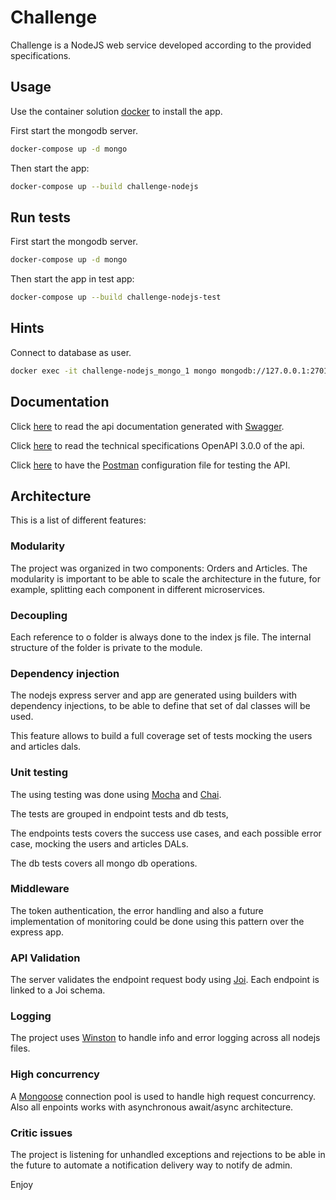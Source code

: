 # Challenge

Challenge is a NodeJS web service developed according to the provided specifications.

## Usage

Use the container solution [docker](https://www.docker.com/get-started) to install the app.

First start the mongodb server.

```bash
docker-compose up -d mongo
```

Then start the app:

```bash
docker-compose up --build challenge-nodejs
```

## Run tests

First start the mongodb server.

```bash
docker-compose up -d mongo
```

Then start the app in test app:

```bash
docker-compose up --build challenge-nodejs-test
```

## Hints

Connect to database as user.

```bash
docker exec -it challenge-nodejs_mongo_1 mongo mongodb://127.0.0.1:27017/challenge -u user -p pass
```

## Documentation

Click [here](https://fabianrodrigo.github.io/challenge-nodejs/) to read the api documentation generated with [Swagger](https://swagger.io/tools/swagger-ui/).

Click [here](https://raw.githubusercontent.com/fabianrodrigo/challenge-nodejs/master/doc.openapi3) to read the technical specifications OpenAPI 3.0.0 of the api.

Click [here](https://raw.githubusercontent.com/fabianrodrigo/challenge-nodejs/master/challenge-nodejs.postman_collection.json) to have the [Postman](https://www.postman.com/) configuration file for testing the API.

## Architecture

This is a list of different features:

### Modularity

The project was organized in two components: Orders and Articles. The modularity is important to be able to scale the architecture in the future, for example, splitting each component in different microservices.

### Decoupling

Each reference to o folder is always done to the index js file. The internal structure of the folder is private to the module.

### Dependency injection

The nodejs express server and app are generated using builders with dependency injections, to be able to define that set of dal classes will be used.

This feature allows to build a full coverage set of tests mocking the users and articles dals.

### Unit testing

The using testing was done using [Mocha](https://www.npmjs.com/package/mocha) and [Chai](https://www.npmjs.com/package/chai).

The tests are grouped in endpoint tests and db tests,

The endpoints tests covers the success use cases, and each possible error case, mocking the users and articles DALs.

The db tests covers all mongo db operations.

### Middleware

The token authentication, the error handling and also a future implementation of monitoring could be done using this pattern over the express app.

### API Validation

The server validates the endpoint request body using [Joi](https://github.com/hapijs/joi). Each endpoint is linked to a Joi schema.

### Logging

The project uses [Winston](https://www.npmjs.com/package/winston) to handle info and error logging across all nodejs files.

### High concurrency

A [Mongoose](https://www.npmjs.com/package/mongoose) connection pool is used to handle high request concurrency.
Also all enpoints works with asynchronous await/async architecture.

### Critic issues

The project is listening for unhandled exceptions and rejections to be able in the future to automate a notification delivery way to notify de admin.

Enjoy